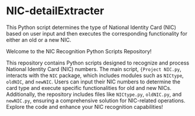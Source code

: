 # NIC-detailExtracter
This Python script determines the type of National Identity Card (NIC) based on user input and then executes the corresponding functionality for either an old or a new NIC.

Welcome to the NIC Recognition Python Scripts Repository!

This repository contains Python scripts designed to recognize and process National Identity Card (NIC) numbers. The main script, `{Project NIC.py`, interacts with the `NIC` package, which includes modules such as `NICtype`, `oldNIC`, and `newNIC`. Users can input their NIC numbers to determine the card type and execute specific functionalities for old and new NICs. Additionally, the repository includes files like `NICtype.py`, `oldNIC.py`, and `newNIC.py`, ensuring a comprehensive solution for NIC-related operations. Explore the code and enhance your NIC recognition capabilities!
